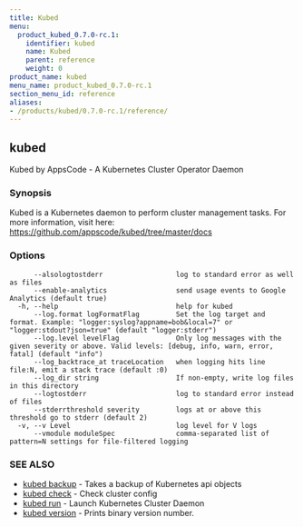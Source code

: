 ```yaml
---
title: Kubed
menu:
  product_kubed_0.7.0-rc.1:
    identifier: kubed
    name: Kubed
    parent: reference
    weight: 0
product_name: kubed
menu_name: product_kubed_0.7.0-rc.1
section_menu_id: reference
aliases:
- /products/kubed/0.7.0-rc.1/reference/
---
```


## kubed

Kubed by AppsCode - A Kubernetes Cluster Operator Daemon

### Synopsis

Kubed is a Kubernetes daemon to perform cluster management tasks. For more information, visit here: https://github.com/appscode/kubed/tree/master/docs

### Options

```
      --alsologtostderr                  log to standard error as well as files
      --enable-analytics                 send usage events to Google Analytics (default true)
  -h, --help                             help for kubed
      --log.format logFormatFlag         Set the log target and format. Example: "logger:syslog?appname=bob&local=7" or "logger:stdout?json=true" (default "logger:stderr")
      --log.level levelFlag              Only log messages with the given severity or above. Valid levels: [debug, info, warn, error, fatal] (default "info")
      --log_backtrace_at traceLocation   when logging hits line file:N, emit a stack trace (default :0)
      --log_dir string                   If non-empty, write log files in this directory
      --logtostderr                      log to standard error instead of files
      --stderrthreshold severity         logs at or above this threshold go to stderr (default 2)
  -v, --v Level                          log level for V logs
      --vmodule moduleSpec               comma-separated list of pattern=N settings for file-filtered logging
```

### SEE ALSO

* [kubed backup](/products/kubed/0.7.0-rc.1/reference/kubed_backup)	 - Takes a backup of Kubernetes api objects
* [kubed check](/products/kubed/0.7.0-rc.1/reference/kubed_check)	 - Check cluster config
* [kubed run](/products/kubed/0.7.0-rc.1/reference/kubed_run)	 - Launch Kubernetes Cluster Daemon
* [kubed version](/products/kubed/0.7.0-rc.1/reference/kubed_version)	 - Prints binary version number.

